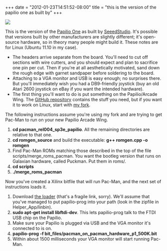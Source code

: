 ﻿+++
date = "2012-01-23T14:51:52-08:00"
title = "this is the version of the papilio one as built by"
+++

 ![](/tumblr_files/tumblr_ly8jejz9XD1qly645o1_1280.jpg)  

This is the version of the [Papilio One](http://papilio.cc/) as built by
[SeeedStudio](http://www.seeedstudio.com/). It's possible that versions built
by other manufacturers are slightly different; it's open-source hardware, so
in theory many people might build it. These notes are for Linux (Ubuntu 11.10
in my case).

  * The headers arrive separate from the board. You'll need to cut off sections with wire cutters, and you should expect and plan to sacrifice one pin per cut. Then if you're at all aesthetically motivated, sand down the rough edge with garnet sandpaper before soldering to the board.
  * Attaching to a VGA monitor and USB is easy enough; no surprises there. But you'll immediately wish you had a DB9-friendly joystick (buy an old Atari 2600 joystick on eBay if you want the intended hardware).
  * The first thing you'll want to do is put something on the Papilio/Arcade Wing. The [GitHub repository](https://github.com/GadgetFactory/Papilio-Arcade/) contains the stuff you need, but if you want it to work on Linux, start with [my fork](https://github.com/sowbug/Papilio-Arcade/).

The following instructions assume you're using my fork and are trying to get
Pac-Man to run on your new Papilio Arcade Wing.

  1. **cd pacman_rel004_sp3e_papilio**. All the remaining directories are relative to that one.
  2. **cd romgen_source** and build the executable: **g++ romgen.cpp -o romgen**
  3. Find Pac-Man ROMs matching those described in the top of the file scripts/merge_roms_pacman. You want the bootleg version that runs on Galaxian hardware, called Puckman. Put them in roms/.
  4. **cd scripts**
  5. **./merge_roms_pacman**

Now you've created a Xilinx bitfile that will run Pac-Man, and the next set of
instructions loads it.

  1. Download [the loader](https://github.com/GadgetFactory/Papilio-Loader/zipball/Papilio_Loader_V1.5) (that's a fragile link, sorry). We'll assume that you've managed to put papilio-prog into your path (look in the zipfile in Helper_App/linbin).
  2. **sudo apt-get install libftdi-dev**. This lets papilio-prog talk to the FTDI USB chip on the Papilio.
  3. Make sure your Papilio is plugged via USB and the VGA monitor it's connected to is on.
  4. **papilio-prog -f bit_files/pacman_on_pacman_hardware_p1_500K.bit**
  5. Within about 1500 milliseconds your VGA monitor will start running Pac-Man.

